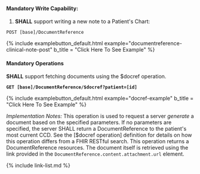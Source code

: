 
#### Mandatory Write Capability:

1. **SHALL** support writing a new note to a Patient's Chart:

`POST [base]/DocumentReference`

{% include examplebutton_default.html example="documentreference-clinical-note-post" b_title = "Click Here To See Example" %}

#### Mandatory Operations

**SHALL** support fetching documents using the $docref operation.

**`GET [base]/DocumentReference/$docref?patient=[id]`**

{% include examplebutton_default.html example="docref-example" b_title = "Click Here To See Example" %}

*Implementation Notes:* This operation is used to request a server *generate* a document based on the specified parameters.  If no parameters are specified, the server SHALL return a DocumentReference to the patient's most current CCD.  See the [$docref operation] definition for details on how this operation differs from a FHIR RESTful search.  This operation returns a DocumentReference resources. The document itself is retrieved using the link provided in the `DocumentReference.content.attachment.url` element.

{% include link-list.md %}

